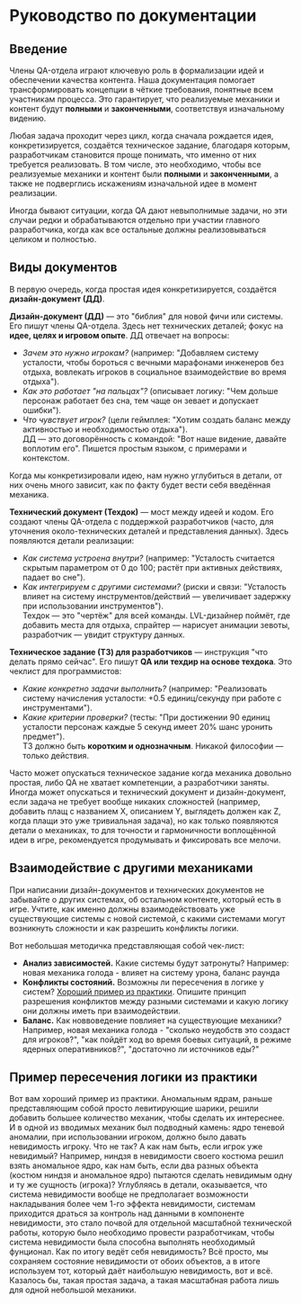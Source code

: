 # Руководство по документации

## Введение

Члены QA-отдела играют ключевую роль в формализации идей и обеспечении качества контента. Наша документация помогает трансформировать концепции в чёткие требования, понятные всем участникам процесса. Это гарантирует, что реализуемые механики и контент будут **полными** и **законченными**, соответствуя изначальному видению.

Любая задача проходит через цикл, когда сначала рождается идея, конкретизируется, создаётся техническое задание, благодаря которым, разработчикам становится проще понимать, что именно от них требуется реализовать. В том числе, это необходимо, чтобы все реализуемые механики и контент были **полными** и **законченными**, а также не подверглись искажениям изначальной идее в момент реализации.

Иногда бывают ситуации, когда QA дают невыполнимые задачи, но эти случаи редки и обрабатываются отдельно при участии главного разработчика, когда как все остальные должны реализовываться целиком и полностью.

## Виды документов

В первую очередь, когда простая идея конкретизируется, создаётся **дизайн-документ (ДД)**.

**Дизайн-документ (ДД)** — это "библия" для новой фичи или системы. Его пишут члены QA-отдела. Здесь нет технических деталей; фокус на **идее, целях и игровом опыте**. ДД отвечает на вопросы:<br>
- *Зачем это нужно игрокам?* (например: "Добавляем систему усталости, чтобы бороться с вечными марафонами инженеров без отдыха, вовлекать игроков в социальное взаимодействие во время отдыха").<br>
- *Как это работает "на пальцах"?* (описывает логику: "Чем дольше персонаж работает без сна, тем чаще он зевает и допускает ошибки").<br>
- *Что чувствует игрок?* (цели геймплея: "Хотим создать баланс между активностью и необходимостью отдыха").<br>
ДД — это договорённость с командой: "Вот наше видение, давайте воплотим его". Пишется простым языком, с примерами и контекстом.

Когда мы конкретизировали идею, нам нужно углубиться в детали, от них очень много зависит, как по факту будет вести себя введённая механика.

**Технический документ (Техдок)** — мост между идеей и кодом. Его создают члены QA-отдела с поддержкой разработчиков (часто, для уточнения около-технических деталей и представления данных). Здесь появляются детали реализации:<br>
- *Как система устроена внутри?* (например: "Усталость считается скрытым параметром от 0 до 100; растёт при активных действиях, падает во сне").<br>
- *Как интегрируем с другими системами?* (риски и связи: "Усталость влияет на систему инструментов/действий — увеличивает задержку при использовании инструментов").<br>
Техдок — это "чертёж" для всей команды. LVL-дизайнер поймёт, где добавить места для отдыха, спрайтер — нарисует анимации зевоты, разработчик — увидит структуру данных.

**Техническое задание (ТЗ) для разработчиков** — инструкция "что делать прямо сейчас". Его пишут **QA или техдир на основе техдока**. Это чеклист для программистов:<br>
- *Какие конкретно задачи выполнить?* (например: "Реализовать систему начисления усталости: +0.5 единиц/секунду при работе с инструментами").<br>
- *Какие критерии проверки?* (тесты: "При достижении 90 единиц усталости персонаж каждые 5 секунд имеет 20% шанс уронить предмет").<br>
ТЗ должно быть **коротким и однозначным**. Никакой философии — только действия.

Часто может опускаться техническое задание когда механика довольно простая, либо QA не хватает компетенции, а разработчики заняты. Иногда может опускаться и технический документ и дизайн-документ, если задача не требует вообще никаких сложностей (например, добавить плащ с названием X, описанием Y, выглядеть должен как Z, когда плащи это уже тривиальная задача), но как только появляются детали о механиках, то для точности и гармоничности воплощённой идеи в игре, рекомендуется продумывать и фиксировать все мелочи.

## Взаимодействие с другими механиками

При написании дизайн-документов и технических документов не забывайте о других системах, об остальном контенте, который есть в игре. Учтите, как именно должны взаимодействовать уже существующие системы с новой системой, с какими системами могут возникнуть сложности и как разрешить конфликты логики.

Вот небольшая методичка представляющая собой чек-лист:

- **Анализ зависимостей.** Какие системы будут затронуты? Например: новая механика голода - влияет на систему урона, баланс раунда
- **Конфликты состояний.** Возможны ли пересечения в логике у систем? [Хороший пример из практики](#_5). Опишите принцип разрешения конфликтов между разными системами и какую логику они должны иметь при взаимодействии.
- **Баланс.** Как новвоведение повлияет на существующие механики? Например, новая механика голода - "сколько неудобств это создаст для игроков?", "как пойдёт ход во время боевых ситуаций, в режиме ядерных оперативников?", "достаточно ли источников еды?"

## Пример пересечения логики из практики

Вот вам хороший пример из практики. Аномальным ядрам, раньше представляющим собой просто левитирующие шарики, решили добавить большее количество механик, чтобы сделать их интереснее. И в одной из вводимых механик был подводный камень: ядро теневой аномалии, при использовании игроком, должно было давать невидимость игроку. Что не так? А как нам быть, если игрок уже невидимый? Например, ниндзя в невидимости своего костюма решил взять аномальное ядро, как нам быть, если два разных объекта (костюм ниндзя и аномальное ядро) пытаются сделать невидимым одну и ту же сущность (игрока)? Углубляясь в детали, оказывается, что система невидимости вообще не предполагает возможности накладывания более чем 1-го эффекта невидимости, системам приходится драться за контроль над данными в компоненте невидимости, это стало почвой для отдельной масштабной технической работы, которую было необходимо провести разработчикам, чтобы система невидимости была способна выполнять необходимый фунционал. Как по итогу ведёт себя невидимость? Всё просто, мы сохраняем состояние невидимости от обоих объектов, а в итоге используем тот, который даёт наибольшую невидимость, вот и всё. Казалось бы, такая простая задача, а такая масштабная работа лишь для одной небольшой механики.
